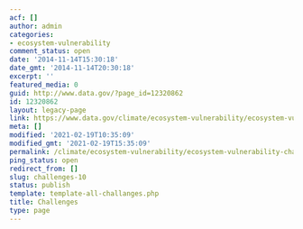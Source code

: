 ```yaml
---
acf: []
author: admin
categories:
- ecosystem-vulnerability
comment_status: open
date: '2014-11-14T15:30:18'
date_gmt: '2014-11-14T20:30:18'
excerpt: ''
featured_media: 0
guid: http://www.data.gov/?page_id=12320862
id: 12320862
layout: legacy-page
link: https://www.data.gov/climate/ecosystem-vulnerability/ecosystem-vulnerability-challenges
meta: []
modified: '2021-02-19T10:35:09'
modified_gmt: '2021-02-19T15:35:09'
permalink: /climate/ecosystem-vulnerability/ecosystem-vulnerability-challenges/
ping_status: open
redirect_from: []
slug: challenges-10
status: publish
template: template-all-challanges.php
title: Challenges
type: page
---
```


